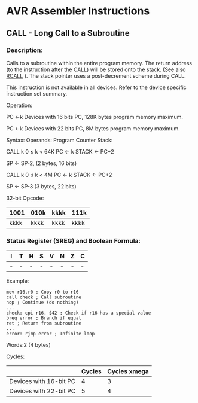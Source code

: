 AVR Assembler Instructions
==========================

CALL - Long Call to a Subroutine
--------------------------------

### <a href="" id="N140BF"></a> Description:

Calls to a subroutine within the entire program memory. The return address (to the instruction after the CALL) will be stored onto the stack. (See also <a href="avrassembler.wb_RCALL.html" class="xref" title="RCALL - Relative Call to Subroutine">RCALL</a> ). The stack pointer uses a post-decrement scheme during CALL.

This instruction is not available in all devices. Refer to the device specific instruction set summary.

Operation:

PC ←k Devices with 16 bits PC, 128K bytes program memory maximum.

PC ←k Devices with 22 bits PC, 8M bytes program memory maximum.

Syntax: Operands: Program Counter Stack:

CALL k 0 ≤ k &lt; 64K PC ← k STACK ← PC+2

SP ← SP-2, (2 bytes, 16 bits)

CALL k 0 ≤ k &lt; 4M PC ← k STACK ← PC+2

SP ← SP-3 (3 bytes, 22 bits)

32-bit Opcode:

| 1001 | 010k | kkkk | 111k |
|------|------|------|------|
| kkkk | kkkk | kkkk | kkkk |

### <a href="" id="N14116"></a> Status Register (SREG) and Boolean Formula:

| I   | T   | H   | S   | V   | N   | Z   | C   |
|-----|-----|-----|-----|-----|-----|-----|-----|
| -   | -   | -   | -   | -   | -   | -   | -   |

Example:

``` programlisting
mov r16,r0 ; Copy r0 to r16
call check ; Call subroutine
nop ; Continue (do nothing)
...
check: cpi r16, $42 ; Check if r16 has a special value
breq error ; Branch if equal
ret ; Return from subroutine
...
error: rjmp error ; Infinite loop
```

Words:2 (4 bytes)

Cycles:

|                        | Cycles | Cycles xmega |
|------------------------|--------|--------------|
| Devices with 16-bit PC | 4      | 3            |
| Devices with 22-bit PC | 5      | 4            |
